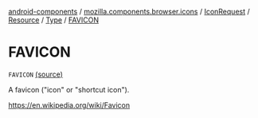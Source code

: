 [android-components](../../../../index.md) / [mozilla.components.browser.icons](../../../index.md) / [IconRequest](../../index.md) / [Resource](../index.md) / [Type](index.md) / [FAVICON](./-f-a-v-i-c-o-n.md)

# FAVICON

`FAVICON` [(source)](https://github.com/mozilla-mobile/android-components/blob/master/components/browser/icons/src/main/java/mozilla/components/browser/icons/IconRequest.kt#L59)

A favicon ("icon" or "shortcut icon").

https://en.wikipedia.org/wiki/Favicon

